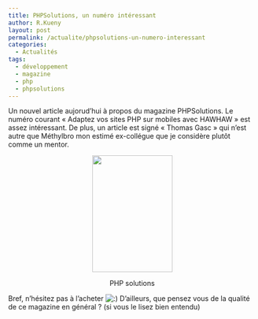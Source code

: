```yaml
---
title: PHPSolutions, un numéro intéressant
author: R.Kueny
layout: post
permalink: /actualite/phpsolutions-un-numero-interessant
categories:
  - Actualités
tags:
  - développement
  - magazine
  - php
  - phpsolutions
---
```

Un nouvel article aujorud&rsquo;hui à propos du magazine PHPSolutions. Le numéro courant &laquo;&nbsp;Adaptez vos sites PHP sur mobiles avec HAWHAW&nbsp;&raquo; est assez intéressant. De plus, un article est signé &laquo;&nbsp;Thomas Gasc&nbsp;&raquo; qui n&rsquo;est autre que Méthylbro mon estimé ex-collégue que je considère plutôt comme un mentor.

<p style="text-align: center;">
  <a title="PHP solutions" href="http://phpsolmag.org/fr/magazine/1032-adaptez-vos-sites-php-sur-mobiles-avec-hawhaw" target="_blank"><img class="aligncenter" src="http://phpsolmag.org/system/editions/photo1s/1032/medium/php_02_2010.jpg?1268641805" alt="" width="163" height="237" /></a>
</p>

<p style="text-align: center;">
  PHP solutions
</p>

Bref, n&rsquo;hésitez pas à l&rsquo;acheter <img src="http://rkueny.fr/wp-includes/images/smilies/icon_smile.gif" alt=":)" class="wp-smiley" /> D&rsquo;ailleurs, que pensez vous de la qualité de ce magazine en général ? (si vous le lisez bien entendu)